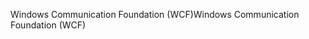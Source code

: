 <span data-ttu-id="898f2-101">Windows Communication Foundation (WCF)</span><span class="sxs-lookup"><span data-stu-id="898f2-101">Windows Communication Foundation (WCF)</span></span>